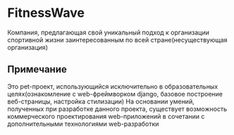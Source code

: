 # FitnessWave
Компания, предлагающая свой уникальный подход к организации спортивной жизни заинтересованным по всей стране(несуществующая организация)
## Примечание
Это pet-проект, использующийся исключительно в образовательных целях(ознакомление с web-фреймворком django, базовое построение веб-страницы, настройка стилизации)
На основании умений, полученных при разработке данного проекта, существует возможность коммерческого проектирования web-приложений в сочетании с дополнительными технологиями web-разработки
